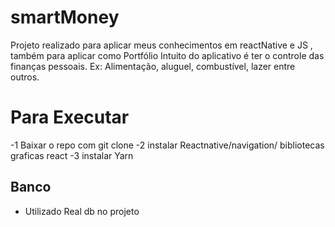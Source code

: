# smartMoney

Projeto realizado para aplicar meus conhecimentos em reactNative e JS , também para  aplicar como Portfólio
Intuito do aplicativo é ter o controle das finanças pessoais. Ex: Alimentação, aluguel, combustível, lazer  entre outros.
# Para Executar

-1 Baixar o repo com git clone
-2 instalar Reactnative/navigation/ bibliotecas graficas react
-3 instalar Yarn 

## Banco
- Utilizado Real db no projeto

